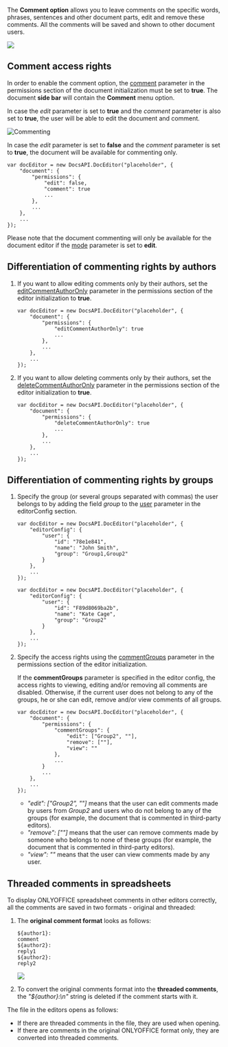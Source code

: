 The **Comment option** allows you to leave comments on the specific words, phrases, sentences and other document parts, edit and remove these comments. All the comments will be saved and shown to other document users.

![](/content/img/editor/comment.png)

## Comment access rights

In order to enable the comment option, the [comment](/editors/config/document/permissions#comment) parameter in the permissions section of the document initialization must be set to **true**. The document **side bar** will contain the **Comment** menu option.

In case the *edit* parameter is set to **true** and the *comment* parameter is also set to **true**, the user will be able to edit the document and comment.

![Commenting](/content/img/editor/commenting.png)

In case the *edit* parameter is set to **false** and the *comment* parameter is set to **true**, the document will be available for commenting only.

```
var docEditor = new DocsAPI.DocEditor("placeholder", {
    "document": {
        "permissions": {
            "edit": false,
            "comment": true
            ...
        },
        ...
    },
    ...
});
```

Please note that the document commenting will only be available for the document editor if the [mode](/editors/config/editor#mode) parameter is set to **edit**.

## Differentiation of commenting rights by authors

1. If you want to allow editing comments only by their authors, set the [editCommentAuthorOnly](/editors/config/document/permissions#editCommentAuthorOnly) parameter in the permissions section of the editor initialization to **true**.

   ```
   var docEditor = new DocsAPI.DocEditor("placeholder", {
       "document": {
           "permissions": {
               "editCommentAuthorOnly": true
               ...
           },
           ...
       },
       ...
   });
   ```

2. If you want to allow deleting comments only by their authors, set the [deleteCommentAuthorOnly](/editors/config/document/permissions#deleteCommentAuthorOnly) parameter in the permissions section of the editor initialization to **true**.

   ```
   var docEditor = new DocsAPI.DocEditor("placeholder", {
       "document": {
           "permissions": {
               "deleteCommentAuthorOnly": true
               ...
           },
           ...
       },
       ...
   });
   ```

## Differentiation of commenting rights by groups

1. Specify the group (or several groups separated with commas) the user belongs to by adding the field *group* to the [user](/editors/config/editor#user) parameter in the editorConfig section.

   ```
   var docEditor = new DocsAPI.DocEditor("placeholder", {
       "editorConfig": {
           "user": {
               "id": "78e1e841",
               "name": "John Smith",
               "group": "Group1,Group2"
           }
       },
       ...
   });

   var docEditor = new DocsAPI.DocEditor("placeholder", {
       "editorConfig": {
           "user": {
               "id": "F89d8069ba2b",
               "name": "Kate Cage",
               "group": "Group2"
           }
       },
       ...
   });
   ```

2. Specify the access rights using the [commentGroups](/editors/config/document/permissions#commentGroups) parameter in the permissions section of the editor initialization.

   If the **commentGroups** parameter is specified in the editor config, the access rights to viewing, editing and/or removing all comments are disabled. Otherwise, if the current user does not belong to any of the groups, he or she can edit, remove and/or view comments of all groups.

   ```
   var docEditor = new DocsAPI.DocEditor("placeholder", {
       "document": {
           "permissions": {
               "commentGroups": {
                   "edit": ["Group2", ""],
                   "remove": [""],
                   "view": ""
               },
               ...
           }
           ...
       },
       ...
   });
   ```

   * *"edit": \["Group2", ""]* means that the user can edit comments made by users from *Group2* and users who do not belong to any of the groups (for example, the document that is commented in third-party editors).
   * *"remove": \[""]* means that the user can remove comments made by someone who belongs to none of these groups (for example, the document that is commented in third-party editors).
   * *"view": ""* means that the user can view comments made by any user.

## Threaded comments in spreadsheets

To display ONLYOFFICE spreadsheet comments in other editors correctly, all the comments are saved in two formats - original and threaded:

1. The **original comment format** looks as follows:

   ```
   ${author1}:
   comment
   ${author2}:
   reply1
   ${author2}:
   reply2
   ```

   ![](/content/img/editor/comments-threaded.png)

2. To convert the original comments format into the **threaded comments**, the *"${author}:\n"* string is deleted if the comment starts with it.

The file in the editors opens as follows:

* If there are threaded comments in the file, they are used when opening.
* If there are comments in the original ONLYOFFICE format only, they are converted into threaded comments.
